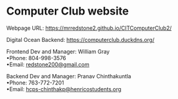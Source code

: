 # Computer Club website

Webpage URL: https://mrredstone2.github.io/CITComputerClub2/

Digital Ocean Backend: https://computerclub.duckdns.org/

Frontend Dev and Manager: William Gray<br>
•Phone: 804-998-3576<br>
•Email: redstone200@gmail.com
   
Backend Dev and Manager: Pranav Chinthakuntla<br>
•Phone: 763-772-7201<br>
•Email: hcps-chinthakp@henricostudents.org
